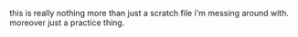 this is really nothing more than just a scratch file i'm messing around with. moreover just a practice thing.
